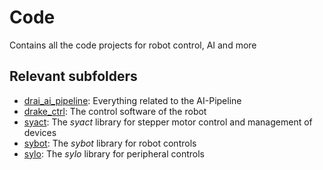 # Code

Contains all the code projects for robot control, AI and more

## Relevant subfolders

- [drai_ai_pipeline](https://github.com/SamuelNoesslboeck/drai_ai_pipeline): Everything related to the AI-Pipeline
- [drake_ctrl](https://github.com/SamuelNoesslboeck/drai_ctrl): The control software of the robot
- [syact](https://github.com/SamuelNoesslboeck/syact): The *syact* library for stepper motor control and management of devices
- [sybot](https://github.com/SamuelNoesslboeck/sybot): The *sybot* library for robot controls
- [sylo](https://github.com/SamuelNoesslboeck/sylo): The *sylo* library for peripheral controls